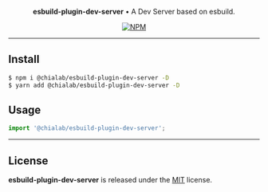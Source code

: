 <p align="center">
    <strong>esbuild-plugin-dev-server</strong> • A Dev Server based on esbuild.
</p>

<p align="center">
    <a href="https://www.npmjs.com/package/@chialab/esbuild-plugin-dev-server"><img alt="NPM" src="https://img.shields.io/npm/v/@chialab/esbuild-plugin-dev-server.svg?style=flat-square"></a>
</p>

---

## Install

```sh
$ npm i @chialab/esbuild-plugin-dev-server -D
$ yarn add @chialab/esbuild-plugin-dev-server -D
```

## Usage

```js
import '@chialab/esbuild-plugin-dev-server';

```

---

## License

**esbuild-plugin-dev-server** is released under the [MIT](https://github.com/chialab/rna/blob/master/packages/esbuild-plugin-dev-server/LICENSE) license.
